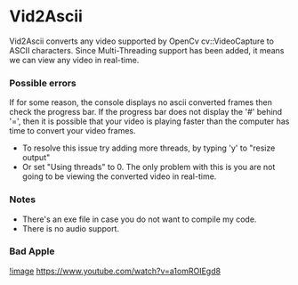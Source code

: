 # Vid2Ascii

Vid2Ascii converts any video supported by OpenCv cv::VideoCapture to ASCII characters. Since Multi-Threading support has been added, it means we can view any video in real-time.

### Possible errors
If for some reason, the console displays no ascii converted frames then check the progress bar. If the progress bar does not display the '#' behind '=', then it is possible that your video is playing faster than the computer has time to convert your video frames. 
  - To resolve this issue try adding more threads, by typing 'y' to "resize output"
  - Or set "Using threads" to 0. The only problem with this is you are not going to be viewing the converted video in real-time.

### Notes
- There's an exe file in case you do not want to compile my code.
- There is no audio support.

### Bad Apple
[!image](https://github.com/josh-truong/Vid2Ascii/blob/master/demo.png)
https://www.youtube.com/watch?v=a1omROIEgd8
